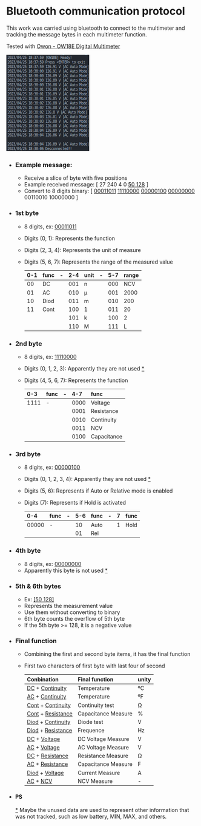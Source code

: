 # Bluetooth communication protocol 

This work was carried using bluetooth to connect to the multimeter and tracking the message bytes in each multimeter function.

Tested with [Owon - OW18E Digital Multimeter](https://owon.com.hk/products_owon_ow18d%7Ce_4_1%7C2_digits__handheld_digital_multimeter)

![](/screenshot/ow18e.png)

* ### Example message:

    * Receive a slice of byte with five positions
    * Example received message: [ 27 240 4 0 [50 128](#5th--6th-bytes) ]
    * Convert to 8 digits binary: [ [00011011](#1st-byte) [11110000](#2nd-byte) [00000100](#3rd-byte) [00000000](#4th-byte) 00110010 10000000 ]

* ### 1st byte

    * 8 digits, ex: [00011011](#example-message)
    * Digits (0, 1): Represents the function
    * Digits (2, 3, 4): Represents the unit of measure
    * Digits (5, 6, 7): Represents the range of the measured value

        | 0-1 | func | -   | 2-4 | unit | -   | 5-7 | range |
        | --- | ---  | --- | --- | ---  | --- | --- | ---   |
        | 00  | DC   |     | 001 | n    |     | 000 | NCV   |
        | 01  | AC   |     | 010 | µ    |     | 001 | 2000  |
        | 10  | Diod |     | 011 | m    |     | 010 | 200   |
        | 11  | Cont |     | 100 | 1    |     | 011 | 20    |
        |     |      |     | 101 | k    |     | 100 | 2     |
        |     |      |     | 110 | M    |     | 111 | L     |

* ### 2nd byte

    * 8 digits, ex: [11110000](#example-message)
    * Digits (0, 1, 2, 3): Apparently they are not used [*](#ps)
    * Digits (4, 5, 6, 7): Represents the function

        | 0-3  | func | -   | 4-7  | func        |
        | ---  | ---  | --- | ---  | ---         |
        | 1111 | -    |     | 0000 | Voltage     |
        |      |      |     | 0001 | Resistance  |
        |      |      |     | 0010 | Continuity  |
        |      |      |     | 0011 | NCV         |
        |      |      |     | 0100 | Capacitance |

* ### 3rd byte

    * 8 digits, ex: [00000100](#example-message)
    * Digits (0, 1, 2, 3, 4): Apparently they are not used [*](#ps)
    * Digits (5, 6): Represents if Auto or Relative mode is enabled
    * Digits (7): Represents if Hold is activated

        | 0-4   | func | -   | 5-6 | func | -   | 7   | func |
        | ---   | ---  | --- | --- | ---  | --- | --- | ---  |
        | 00000 | -    |     | 10  | Auto |     | 1   | Hold |
        |       |      |     | 01  | Rel  |     |     |      |

* ### 4th byte

    * 8 digits, ex: [00000000](#example-message)
    * Apparently this byte is not used [*](#ps)

* ### 5th & 6th bytes

    * Ex: [\[50 128\]](#example-message)
    * Represents the measurement value
    * Use them without converting to binary
    * 6th byte counts the overflow of 5th byte
    * If the 5th byte >= 128, it is a negative value

* ### Final function

    * Combining the first and second byte items, it has the final function
    * First two characters of first byte with last four of second

        | Conbination                                 | Final function      | unity |
        | ---                                         | ---                 | ---   |
        | [DC](#1st-byte) + [Continuity](#2nd-byte)   | Temperature         | ºC    |
        | [AC](#1st-byte) + [Continuity](#2nd-byte)   | Temperature         | ºF    |
        | [Cont](#1st-byte) + [Continuity](#2nd-byte) | Continuity test     | Ω     |
        | [Cont](#1st-byte) + [Resistance](#2nd-byte) | Capacitance Measure | %     |
        | [Diod](#1st-byte) + [Continuity](#2nd-byte) | Diode test          | V     |
        | [Diod](#1st-byte) + [Resistance](#2nd-byte) | Frequence           | Hz    |
        | [DC](#1st-byte) + [Voltage](#2nd-byte)      | DC Voltage Measure  | V     |
        | [AC](#1st-byte) + [Voltage](#2nd-byte)      | AC Voltage Measure  | V     |
        | [DC](#1st-byte) + [Resistance](#2nd-byte)   | Resistance Measure  | Ω     |
        | [AC](#1st-byte) + [Resistance](#2nd-byte)   | Capacitance Measure | F     |
        | [Diod](#1st-byte) + [Voltage](#2nd-byte)    | Current Measure     | A     |
        | [AC](#1st-byte) + [NCV](#2nd-byte)          | NCV Measure         | -     |

* #### PS

    [\*](#ps) Maybe the unused data are used to represent other information that was not tracked, such as low battery, MIN, MAX, and others.